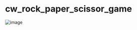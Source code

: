 # cw_rock_paper_scissor_game

![image](https://github.com/koraykoksal/cw_rock_paper_scissor_game/assets/88422590/371feb6e-9cce-414b-9e89-6f20acab29c1)

